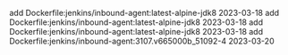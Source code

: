 add Dockerfile:jenkins/inbound-agent:latest-alpine-jdk8 2023-03-18
add Dockerfile:jenkins/inbound-agent:latest-alpine-jdk8 2023-03-18
add Dockerfile:jenkins/inbound-agent:latest-alpine-jdk8 2023-03-18
add Dockerfile:jenkins/inbound-agent:3107.v665000b_51092-4 2023-03-20
